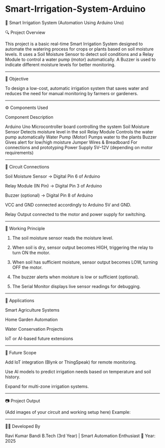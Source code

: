 # Smart-Irrigation-System-Arduino
🌾 Smart Irrigation System (Automation Using Arduino Uno)

🔍 Project Overview

This project is a basic real-time Smart Irrigation System designed to automate the watering process for crops or plants based on soil moisture levels.
It uses a Soil Moisture Sensor to detect soil conditions and a Relay Module to control a water pump (motor) automatically.
A Buzzer is used to indicate different moisture levels for better monitoring.


---

🎯 Objective

To design a low-cost, automatic irrigation system that saves water and reduces the need for manual monitoring by farmers or gardeners.


---

⚙️ Components Used

Component	Description

Arduino Uno	Microcontroller board controlling the system
Soil Moisture Sensor	Detects moisture level in the soil
Relay Module	Controls the water pump automatically
Water Pump (Motor)	Pumps water to the plants
Buzzer	Gives alert for low/high moisture
Jumper Wires & Breadboard	For connections and prototyping
Power Supply	5V–12V (depending on motor requirements)



---

🔌 Circuit Connections

Soil Moisture Sensor → Digital Pin 6 of Arduino

Relay Module (IN Pin) → Digital Pin 3 of Arduino

Buzzer (optional) → Digital Pin 8 of Arduino

VCC and GND connected accordingly to Arduino 5V and GND.

Relay Output connected to the motor and power supply for switching.



---

🧠 Working Principle

1. The soil moisture sensor reads the moisture level.


2. When soil is dry, sensor output becomes HIGH, triggering the relay to turn ON the motor.


3. When soil has sufficient moisture, sensor output becomes LOW, turning OFF the motor.


4. The buzzer alerts when moisture is low or sufficient (optional).


5. The Serial Monitor displays live sensor readings for debugging.


---

🧾 Applications

Smart Agriculture Systems

Home Garden Automation

Water Conservation Projects

IoT or AI-based future extensions



---

🚀 Future Scope

Add IoT integration (Blynk or ThingSpeak) for remote monitoring.

Use AI models to predict irrigation needs based on temperature and soil history.

Expand for multi-zone irrigation systems.



---

📷 Project Output

(Add images of your circuit and working setup here)
Example:



---

🧑‍💻 Developed By

Ravi Kumar Bandi
B.Tech (3rd Year) | Smart Automation Enthusiast
📅 Year: 2025
